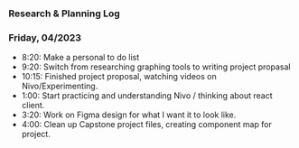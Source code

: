 ### Research & Planning Log
### Friday, 04/2023
* 8:20: Make a personal to do list
* 9:20: Switch from researching graphing tools to writing project propasal
* 10:15: Finished project proposal, watching videos on Nivo/Experimenting.
* 1:00: Start practicing and understanding Nivo / thinking about react client.
* 3:20: Work on Figma design for what I want it to look like.
* 4:00: Clean up Capstone project files, creating component map for project.